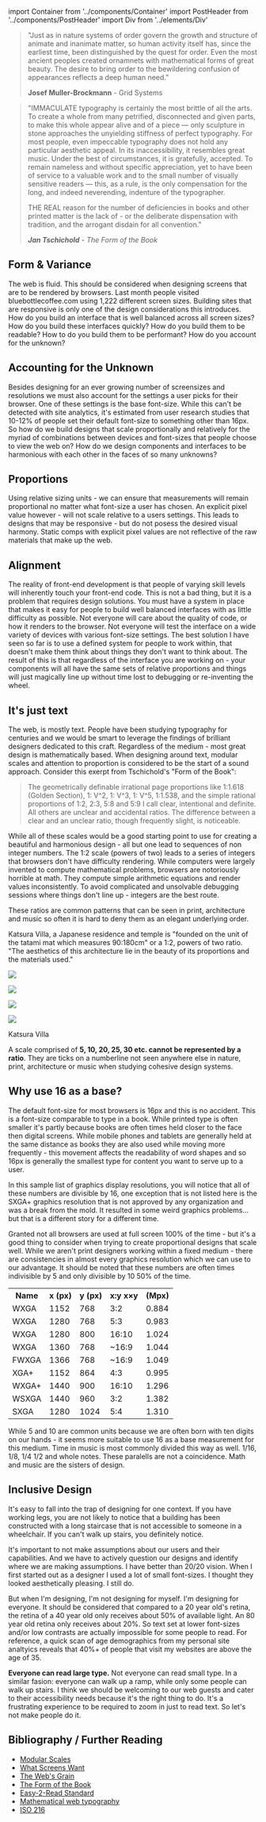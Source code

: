 import Container from '../components/Container'
import PostHeader from '../components/PostHeader'
import Div from '../elements/Div'

<Container>
  <PostHeader 
    title="Design Systems"
    published="06-10-2015"
  />

> "Just as in nature systems of order govern the growth and structure of animate and inanimate matter, so human activity itself has, since the earliest time, been distinguished by the quest for order. Even the most ancient peoples created ornamnets with mathematical forms of great beauty. The desire to bring order to the bewildering confusion of appearances reflects a deep human need."
> 
> **Josef Muller-Brockmann** - Grid Systems

> "IMMACULATE typography is certainly the most brittle of all the arts. To create a whole from many petrified, disconnected and given parts, to make this whole appear alive and of a piece — only sculpture in stone approaches the unyielding stiffness of perfect typography. For most people, even impeccable typography does not hold any particular aesthetic appeal. In its inaccessibility, it resembles great music. Under the best of circumstances, it is gratefully, accepted. To remain nameless and without specific appreciation, yet to have been of service to a valuable work and to the small number of visually sensitive readers — this, as a rule, is the only compensation for the long, and indeed neverending, indenture of the typographer.
> 
> THE REAL reason for the number of deficiencies in books and other printed matter is the lack of - or the deliberate dispensation with tradition, and the arrogant disdain for all convention."
> 
> <cite class="f6 f4-ns fs-normal mt0">**Jan Tschichold** - The Form of the Book</cite>

## Form & Variance

The web is fluid. This should be considered when designing screens that are to be rendered by browsers. Last month people visited bluebottlecoffee.com using 1,222 different screen sizes. Building sites that are responsive is only one of the design considerations this introduces. How do you build an interface that is well balanced across all screen sizes? How do you build these interfaces quickly? How do you build them to be readable? How to do you build them to be performant? How do you account for the unknown?

## Accounting for the Unknown

Besides designing for an ever growing number of screensizes and resolutions we must also account for the settings a user picks for their browser. One of these settings is the base font-size. While this can't be detected with site analytics, it's estimated from user research studies that 10-12% of people set their default font-size to something other than 16px. So how do we build designs that scale proportionally and relatively for the myriad of combinations between devices and font-sizes that people choose to view the web on? How do we design components and interfaces to be harmonious with each other in the faces of so many unknowns?

## Proportions

Using relative sizing units - we can ensure that measurements will remain proportional no matter what font-size a user has chosen. An explicit pixel value however - will not scale relative to a users settings. This leads to designs that may be responsive - but do not posess the desired visual harmony. Static comps with explicit pixel values are not reflective of the raw materials that make up the web.

## Alignment

The reality of front-end development is that people of varying skill levels will inherently touch your front-end code. This is not a bad thing, but it is a problem that requires design solutions. You must have a system in place that makes it easy for people to build well balanced interfaces with as little difficulty as possible. Not everyone will care about the quality of code, or how it renders to the browser. Not everyone will test the interface on a wide variety of devices with various font-size settings. The best solution I have seen so far is to use a defined system for people to work within, that doesn't make them think about things they don't want to think about. The result of this is that regardless of the interface you are working on - your components will all have the same sets of relative proportions and things will just magically line up without time lost to debugging or re-inventing the wheel.

## It's just text

The web, is mostly text. People have been studying typography for centuries and we would be smart to leverage the findings of brilliant designers dedicated to this craft. Regardless of the medium - most great design is mathematically based. When designing around text, modular scales and attention to proportion is considered to be the start of a sound approach. Consider this exerpt from Tschichold's "Form of the Book":

> The geometrically definable irrational page proportions like 1:1.618 (Golden Section), 1: V^2, 1: V^3, 1: V^5, 1:1.538, and the simple rational proportions of 1:2, 2:3, 5:8 and 5:9 I call clear, intentional and definite. All others are unclear and accidental ratios. The difference between a clear and an unclear ratio, though frequently slight, is noticeable.

While all of these scales would be a good starting point to use for creating a beautiful and harmonious design - all but one lead to sequences of non integer numbers. The 1:2 scale (powers of two) leads to a series of integers that browsers don't have difficulty rendering. While computers were largely invented to compute mathematical problems, browsers are notoriously horrible at math. They compute simple arithmetic equations and render values inconsistently. To avoid complicated and unsolvable debugging sessions where things don't line up - integers are the best route.

These ratios are common patterns that can be seen in print, architecture and music so often it is hard to deny them as an elegant underlying order.

Katsura Villa, a Japanese residence and temple is "founded on the unit of the tatami mat which measures 90:180cm" or a 1:2, powers of two ratio. "The aesthetics of this architecture lie in the beauty of its proportions and the materials used."

![](http://mrmrs.cc/writing/img/design-systems.JPG)

<Div display='flex'>

<Div width={1/3} px={1}>

  ![](http://mrmrs.cc/writing/img/ds-1.jpeg)

</Div>
<Div width={1/3} px={1}>

  ![](http://mrmrs.cc/writing/img/ds-2.jpeg)

</Div>
<Div width={1/3} px={1}>

  ![](http://mrmrs.cc/writing/img/ds-3.jpeg)

</Div>

</Div>

Katsura Villa

A scale comprised of **5, 10, 20, 25, 30 etc. cannot be represented by a ratio**. They are ticks on a numberline not seen anywhere else in nature, print, architecture or music when studying cohesive design systems.

## Why use 16 as a base?

The default font-size for most browsers is 16px and this is no accident. This is a font-size comparable to type in a book. While printed type is often smaller it's partly because books are often times held closer to the face then digital screens. While mobile phones and tablets are generally held at the same distance as books they are also used while moving more frequently - this movement affects the readability of word shapes and so 16px is generally the smallest type for content you want to serve up to a user.

In this sample list of graphics display resolutions, you will notice that all of these numbers are divisible by 16, one exception that is not listed here is the SXGA+ graphics resolution that is not approved by any organization and was a break from the mold. It resulted in some weird graphics problems... but that is a different story for a different time.

Granted not all browsers are used at full screen 100% of the time - but it's a good thing to consider when trying to create proportional designs that scale well. While we aren't print designers working within a fixed medium - there are consistencies in almost every graphics resolution which we can use to our advantage. It should be noted that these numbers are often times indivisible by 5 and only divisible by 10 50% of the time.

<table border="0" cellspacing="5" cellpadding="5" class="f5 w-100 code">

<tbody>

<tr>

<th class="tl fw6">Name</th>

<th class="tl fw6">x (px)</th>

<th class="tl fw6">y (px)</th>

<th class="tl fw6">x:y x×y</th>

<th class="tl fw6">(Mpx)</th>

</tr>

<tr>

<td class="pv1 bb b--light-gray">WXGA</td>

<td class="pv1 bb b--light-gray">1152</td>

<td class="pv1 bb b--light-gray">768</td>

<td class="pv1 bb b--light-gray">3:2</td>

<td class="pv1 bb b--light-gray">0.884</td>

</tr>

<tr>

<td class="pv1 bb b--light-gray">WXGA</td>

<td class="pv1 bb b--light-gray">1280</td>

<td class="pv1 bb b--light-gray">768</td>

<td class="pv1 bb b--light-gray">5:3</td>

<td class="pv1 bb b--light-gray">0.983</td>

</tr>

<tr>

<td class="pv1 bb b--light-gray">WXGA</td>

<td class="pv1 bb b--light-gray">1280</td>

<td class="pv1 bb b--light-gray">800</td>

<td class="pv1 bb b--light-gray">16:10</td>

<td class="pv1 bb b--light-gray">1.024</td>

</tr>

<tr>

<td class="pv1 bb b--light-gray">WXGA</td>

<td class="pv1 bb b--light-gray">1360</td>

<td class="pv1 bb b--light-gray">768</td>

<td class="pv1 bb b--light-gray">~16:9</td>

<td class="pv1 bb b--light-gray">1.044</td>

</tr>

<tr>

<td class="pv1 bb b--light-gray">FWXGA</td>

<td class="pv1 bb b--light-gray">1366</td>

<td class="pv1 bb b--light-gray">768</td>

<td class="pv1 bb b--light-gray">~16:9</td>

<td class="pv1 bb b--light-gray">1.049</td>

</tr>

<tr>

<td class="pv1 bb b--light-gray">XGA+</td>

<td class="pv1 bb b--light-gray">1152</td>

<td class="pv1 bb b--light-gray">864</td>

<td class="pv1 bb b--light-gray">4:3</td>

<td class="pv1 bb b--light-gray">0.995</td>

</tr>

<tr>

<td class="pv1 bb b--light-gray">WXGA+</td>

<td class="pv1 bb b--light-gray">1440</td>

<td class="pv1 bb b--light-gray">900</td>

<td class="pv1 bb b--light-gray">16:10</td>

<td class="pv1 bb b--light-gray">1.296</td>

</tr>

<tr>

<td class="pv1 bb b--light-gray">WSXGA</td>

<td class="pv1 bb b--light-gray">1440</td>

<td class="pv1 bb b--light-gray">960</td>

<td class="pv1 bb b--light-gray">3:2</td>

<td class="pv1 bb b--light-gray">1.382</td>

</tr>

<tr>

<td class="pv1 bb b--light-gray">SXGA</td>

<td class="pv1 bb b--light-gray">1280</td>

<td class="pv1 bb b--light-gray">1024</td>

<td class="pv1 bb b--light-gray">5:4</td>

<td class="pv1 bb b--light-gray">1.310</td>

</tr>

</tbody>

</table>

While 5 and 10 are common units because we are often born with ten digits on
our hands - it seems more suitable to use 16 as a base measurement for this
medium. Time in music is most commonly divided this way as well. 1/16, 1/8, 1/4
1/2 and whole notes. These paralells are not a coincidence. Math and music are
the sisters of design.

## Inclusive Design

It's easy to fall into the trap of designing for one context. If you have
working legs, you are not likely to notice that a building has been constructed
with a long staircase that is not accessible to someone in a wheelchair. If you
can't walk up stairs, you definitely notice.

It's important to not make assumptions about our users and their capabilities.
And we have to actively question our designs and identify where we are making
assumptions. I have better than 20/20 vision. When I first started out as a
designer I used a lot of small font-sizes. I thought they looked aesthetically
pleasing. I still do.

But when I'm designing, I'm not designing for myself. I'm designing for
everyone. It should be considered that compared to a 20 year old's retina, the
retina of a 40 year old only receives about 50% of available light. An 80 year
old retina only receives about 20%. So text set at lower font-sizes and/or low
contrasts are actually impossible for some people to read. For reference, a
quick scan of age demographics from my personal site analtyics reveals that
40%+ of people that visit my websites are above the age of 35\.

**Everyone can read large type.** Not everyone can read small type. In a
similar fasion: everyone can walk up a ramp, while only some people can walk up
stairs. I think we should be welcoming to our web guests and cater to their
accessibility needs because it's the right thing to do. It's a frustrating
experience to be required to zoom in just to read text. So let's not make
people do it.

## Bibliography / Further Reading

* [Modular Scales](http://alistapart.com/article/more-meaningful-typography)
* [What Screens Want](http://www.frankchimero.com/writing/what-screens-want/)
* [The Web's Grain](http://www.frankchimero.com/writing/the-webs-grain/)
* [The Form of the Book](http://www.amazon.com/The-Form-Book-Morality-Typography/dp/0881791164)
* [Easy-2-Read Standard](https://ia.net/topics/100e2r)
* [Mathematical web typography](http://jxnblk.com/writing/posts/mathematical-web-typography/)
* [ISO 216](https://en.wikipedia.org/wiki/ISO_216)

</Container>
